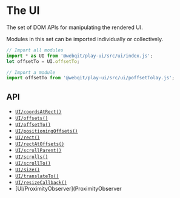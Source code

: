 # The UI

The set of DOM APIs for manipulating the rendered UI.

Modules in this set can be imported individually or collectively.

```javascript
// Import all modules
import * as UI from '@webqit/play-ui/src/ui/index.js';
let offsetTo = UI.offsetTo;

// Import a module
import offsetTo from '@webqit/play-ui/src/ui/poffsetTolay.js';
```

## API
+ [`UI/coordsAtRect()`](coordsatrect)
+ [`UI/offsets()`](offsets)
+ [`UI/offsetTo()`](offsetto)
+ [`UI/positioningOffsets()`](positioningoffsets)
+ [`UI/rect()`](rect)
+ [`UI/rectAtOffsets()`](rectatoffsets)
+ [`UI/scrollParent()`](scrollparent)
+ [`UI/scrolls()`](scrolls)
+ [`UI/scrollTo()`](scrollto)
+ [`UI/size()`](size)
+ [`UI/translateTo()`](translateto)
+ [`UI/resizeCallback()`](resizecallback)
+ [UI/ProximityObserver](ProximityObserver
